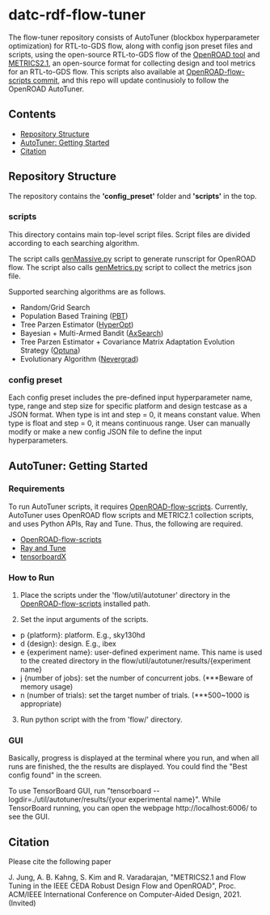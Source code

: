 # datc-rdf-flow-tuner
The flow-tuner repository consists of AutoTuner (blockbox hyperparameter optimization) for RTL-to-GDS flow, along with config json preset files and scripts, using the open-source RTL-to-GDS flow of the [OpenROAD tool](https://github.com/The-OpenROAD-Project) and [METRICS2.1](https://github.com/ieee-ceda-datc/datc-rdf-Metrics4ML), an open-source format for collecting design and tool metrics for an RTL-to-GDS flow.
This scripts also available at [OpenROAD-flow-scripts commit](https://github.com/The-OpenROAD-Project/OpenROAD-flow-scripts/tree/2e0de4384ca207593c80aa297064f62187b0c666), and this repo will update continusioly to follow the OpenROAD AutoTuner.


## Contents
* [Repository Structure](#repository-structure)
* [AutoTuner: Getting Started](#autoTuner:-getting-started)
* [Citation](#citation)

## Repository Structure
The repository contains the **'config_preset'** folder and **'scripts'** in the top. 


### scripts
This directory contains main top-level script files. Script files are divided according to each searching algorithm. 

The script calls [genMassive.py](https://github.com/The-OpenROAD-Project/OpenROAD-flow-scripts/blob/2e0de4384ca207593c80aa297064f62187b0c666/flow/util/genMassive.py) script to generate runscript for OpenROAD flow. 
The script also calls [genMetrics.py](https://github.com/The-OpenROAD-Project/OpenROAD-flow-scripts/blob/2e0de4384ca207593c80aa297064f62187b0c666/flow/util/genMetrics.py) script to collect the metrics json file.

Supported searching algorithms are as follows.
- Random/Grid Search 
- Population Based Training ([PBT](https://deepmind.com/blog/article/population-based-training-neural-networks))
- Tree Parzen Estimator ([HyperOpt](http://hyperopt.github.io/hyperopt))
- Bayesian + Multi-Armed Bandit ([AxSearch](https://ax.dev/))
- Tree Parzen Estimator + Covariance Matrix Adaptation Evolution Strategy ([Optuna](https://optuna.org/))
- Evolutionary Algorithm ([Nevergrad](https://github.com/facebookresearch/nevergrad))


### config preset
Each config preset includes the pre-defined input hyperparameter name, type, range and step size for specific platform and design testcase as a JSON format. When type is int and step = 0, it means constant value. When type is float and step = 0, it means continuous range. User can manually modify or make a new config JSON file to define the input hyperparameters.




## AutoTuner: Getting Started

### Requirements
To run AutoTuner scripts, it requires [OpenROAD-flow-scripts](https://github.com/The-OpenROAD-Project/OpenROAD-flow-scripts/tree/2e0de4384ca207593c80aa297064f62187b0c666). 
Currently, AutoTuner uses OpenROAD flow scripts and METRIC2.1 collection scripts, and uses Python APIs, Ray and Tune. Thus, the following are required.


- [OpenROAD-flow-scripts](https://github.com/The-OpenROAD-Project/OpenROAD-flow-scripts/tree/2e0de4384ca207593c80aa297064f62187b0c666) 
- [Ray and Tune](https://docs.ray.io/en/latest/installation.html)
- [tensorboardX](https://github.com/lanpa/tensorboardX)


### How to Run
1. Place the scripts under the 'flow/util/autotuner' directory in the [OpenROAD-flow-scripts](https://github.com/The-OpenROAD-Project/OpenROAD-flow-scripts/tree/2e0de4384ca207593c80aa297064f62187b0c666) installed path.

2. Set the input arguments of the scripts.
- p {platform}: platform. E.g., sky130hd
- d {design}: design. E.g., ibex
- e {experiment name}: user-defined experiment name. This name is used to the created directory in the flow/util/autotuner/results/{experiment name}
- j {number of jobs}: set the number of concurrent jobs. (***Beware of memory usage)
- n (number of trials): set the target number of trials. (***500~1000 is appropriate)

3. Run python script with the from 'flow/' directory.


### GUI 
Basically, progress is displayed at the terminal where you run, and when all runs are finished, the the results are displayed. 
You could find the "Best config found" in the screen.

To use TensorBoard GUI, run "tensorboard --logdir=./util/autotuner/results/{your experimental name}". While TensorBoard running, you can open the webpage http://localhost:6006/ to see the GUI.

## Citation
Please cite the following paper

J. Jung, A. B. Kahng, S. Kim and R. Varadarajan, "METRICS2.1 and Flow Tuning in the IEEE CEDA Robust Design Flow and OpenROAD", Proc. ACM/IEEE International Conference on Computer-Aided Design, 2021. (Invited) 

